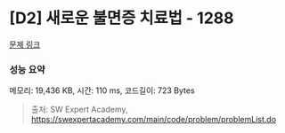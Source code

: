 # [D2] 새로운 불면증 치료법 - 1288 

[문제 링크](https://swexpertacademy.com/main/code/problem/problemDetail.do?contestProbId=AV18_yw6I9MCFAZN) 

### 성능 요약

메모리: 19,436 KB, 시간: 110 ms, 코드길이: 723 Bytes



> 출처: SW Expert Academy, https://swexpertacademy.com/main/code/problem/problemList.do